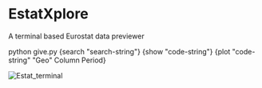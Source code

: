 # EstatXplore
A terminal based Eurostat data previewer

python give.py {search "search-string"} {show "code-string"} {plot "code-string" "Geo" Column Period}

![Estat_terminal](https://github.com/ssdrf/EstatXplore/assets/138875022/1314e987-226d-4453-850b-3bc763b6231c)

